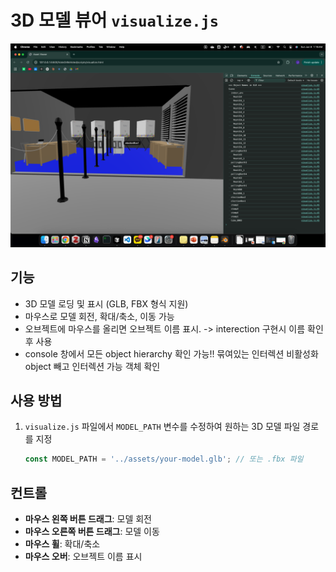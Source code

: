 # 3D 모델 뷰어 `visualize.js`
![screenshot](./assets/visualize_screenshot.png)

## 기능

- 3D 모델 로딩 및 표시 (GLB, FBX 형식 지원)
- 마우스로 모델 회전, 확대/축소, 이동 가능
- 오브젝트에 마우스를 올리면 오브젝트 이름 표시. -> interection 구현시 이름 확인 후 사용
- console 창에서 모든 object hierarchy 확인 가능!! 묶여있는 인터렉션 비활성화 object 빼고 인터렉션 가능 객체 확인

## 사용 방법

1. `visualize.js` 파일에서 `MODEL_PATH` 변수를 수정하여 원하는 3D 모델 파일 경로를 지정
   ```javascript
   const MODEL_PATH = '../assets/your-model.glb'; // 또는 .fbx 파일
   ```

## 컨트롤

- **마우스 왼쪽 버튼 드래그**: 모델 회전
- **마우스 오른쪽 버튼 드래그**: 모델 이동
- **마우스 휠**: 확대/축소
- **마우스 오버**: 오브젝트 이름 표시

